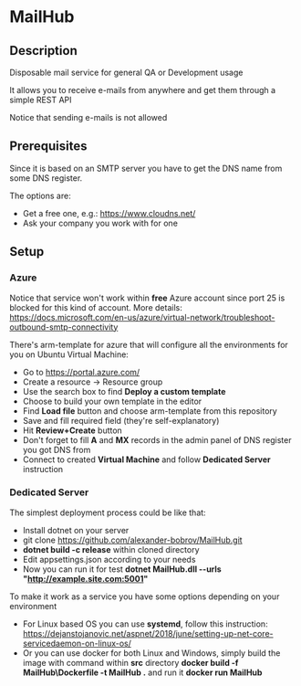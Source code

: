 # MailHub

## Description
Disposable mail service for general QA or Development usage

It allows you to receive e-mails from anywhere and get them through a simple REST API

Notice that sending e-mails is not allowed

## Prerequisites
Since it is based on an SMTP server you have to get the DNS name from some DNS register.

The options are: 
 - Get a free one, e.g.: https://www.cloudns.net/
 - Ask your company you work with for one 

## Setup 
### Azure 
Notice that service won't work within **free** Azure account since port 25 is blocked for this kind of account. More details:
https://docs.microsoft.com/en-us/azure/virtual-network/troubleshoot-outbound-smtp-connectivity

There's arm-template for azure that will configure all the environments for you on Ubuntu Virtual Machine:
 - Go to https://portal.azure.com/
 - Create a resource -> Resource group
 - Use the search box to find **Deploy a custom template** 
 - Choose to build your own template in the editor
 - Find **Load file** button and choose arm-template from this repository
 - Save and fill required field (they're self-explanatory)
 - Hit **Review+Create** button
 - Don't forget to fill **A** and **MX** records in the admin panel of DNS register you got DNS from
 - Connect to created **Virtual Machine** and follow **Dedicated Server** instruction

### Dedicated Server
The simplest deployment process could be like that:
 - Install dotnet on your server
 - git clone https://github.com/alexander-bobrov/MailHub.git
 - **dotnet build -c release** within cloned directory
 - Edit appsettings.json according to your needs
 - Now you can run it for test **dotnet MailHub.dll --urls "http://example.site.com:5001"**

To make it work as a service you have some options depending on your environment
 - For Linux based OS you can use **systemd**, follow this instruction: https://dejanstojanovic.net/aspnet/2018/june/setting-up-net-core-servicedaemon-on-linux-os/
 - Or you can use docker for both Linux and Windows, simply build the image with command within **src** directory **docker build -f MailHub\Dockerfile -t MailHub .**  and run it **docker run MailHub**

